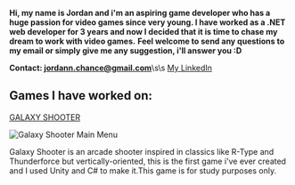 <!---
## Welcome to GitHub Pages

You can use the [editor on GitHub](https://github.com/jordanmoreira/jordanmoreira.github.io/edit/master/index.md) to maintain and preview the content for your website in Markdown files.

Whenever you commit to this repository, GitHub Pages will run [Jekyll](https://jekyllrb.com/) to rebuild the pages in your site, from the content in your Markdown files.

### Markdown

Markdown is a lightweight and easy-to-use syntax for styling your writing. It includes conventions for

```markdown
Syntax highlighted code block

# Header 1
## Header 2
### Header 3

- Bulleted
- List

1. Numbered
2. List

**Bold** and _Italic_ and `Code` text

[Link](url) and ![Image](src)
```

For more details see [GitHub Flavored Markdown](https://guides.github.com/features/mastering-markdown/).

### Jekyll Themes

Your Pages site will use the layout and styles from the Jekyll theme you have selected in your [repository settings](https://github.com/jordanmoreira/jordanmoreira.github.io/settings). The name of this theme is saved in the Jekyll `_config.yml` configuration file.

### Support or Contact

Having trouble with Pages? Check out our [documentation](https://help.github.com/categories/github-pages-basics/) or [contact support](https://github.com/contact) and we’ll help you sort it out.
-->

**Hi, my name is Jordan and i'm an aspiring game developer who has a huge passion for video games since very young. I have worked as a .NET web developer for 3 years and now I decided that it is time to chase my dream to work with video games.**
**Feel welcome to send any questions to my email or simply give me any suggestion, i'll answer you :D**

**Contact: jordann.chance@gmail.com**\s\s
[My LinkedIn](https://www.linkedin.com/in/jordan-moreira/)



## Games I have worked on:
[GALAXY SHOOTER](https://github.com/jordanmoreira/galaxy-shooter)

![Galaxy Shooter Main Menu](https://dm2305files.storage.live.com/y4ptFzE9nA0BKhGvbXDm0wgoygSciQdXURH5maOTR-h3u6OuRCd7IEjHqftVvUJiHCFAIZn1tqZBEbTCVLu2nHmvSwROmZpCAlKfAtriecgZRKdHTNAyFxCB_Xg731uFQDWTHneIv2fYFN3ojXTH35vjTb1zQErzLuno3WP-7B5-n45bdy20yqMuJr_wZGx2eGXF35npfCn8w4xyxDVcmIWzFaAVidzAHo4-tj_uCyIuPY/galaxyshooterjordan.png?psid=1&width=1614&height=904)

Galaxy Shooter is an arcade shooter inspired in classics like R-Type and Thunderforce but vertically-oriented, this is the first game i've ever created and I used Unity and C# to make it.This game is for study purposes only.
